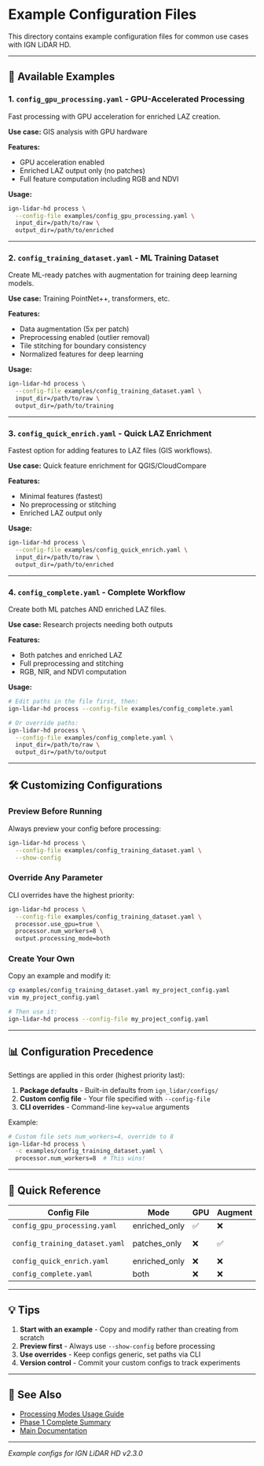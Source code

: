 # Example Configuration Files

This directory contains example configuration files for common use cases with IGN LiDAR HD.

---

## 📝 Available Examples

### 1. `config_gpu_processing.yaml` - GPU-Accelerated Processing

Fast processing with GPU acceleration for enriched LAZ creation.

**Use case:** GIS analysis with GPU hardware

**Features:**

- GPU acceleration enabled
- Enriched LAZ output only (no patches)
- Full feature computation including RGB and NDVI

**Usage:**

```bash
ign-lidar-hd process \
  --config-file examples/config_gpu_processing.yaml \
  input_dir=/path/to/raw \
  output_dir=/path/to/enriched
```

---

### 2. `config_training_dataset.yaml` - ML Training Dataset

Create ML-ready patches with augmentation for training deep learning models.

**Use case:** Training PointNet++, transformers, etc.

**Features:**

- Data augmentation (5x per patch)
- Preprocessing enabled (outlier removal)
- Tile stitching for boundary consistency
- Normalized features for deep learning

**Usage:**

```bash
ign-lidar-hd process \
  --config-file examples/config_training_dataset.yaml \
  input_dir=/path/to/raw \
  output_dir=/path/to/training
```

---

### 3. `config_quick_enrich.yaml` - Quick LAZ Enrichment

Fastest option for adding features to LAZ files (GIS workflows).

**Use case:** Quick feature enrichment for QGIS/CloudCompare

**Features:**

- Minimal features (fastest)
- No preprocessing or stitching
- Enriched LAZ output only

**Usage:**

```bash
ign-lidar-hd process \
  --config-file examples/config_quick_enrich.yaml \
  input_dir=/path/to/raw \
  output_dir=/path/to/enriched
```

---

### 4. `config_complete.yaml` - Complete Workflow

Create both ML patches AND enriched LAZ files.

**Use case:** Research projects needing both outputs

**Features:**

- Both patches and enriched LAZ
- Full preprocessing and stitching
- RGB, NIR, and NDVI computation

**Usage:**

```bash
# Edit paths in the file first, then:
ign-lidar-hd process --config-file examples/config_complete.yaml

# Or override paths:
ign-lidar-hd process \
  --config-file examples/config_complete.yaml \
  input_dir=/path/to/raw \
  output_dir=/path/to/output
```

---

## 🛠️ Customizing Configurations

### Preview Before Running

Always preview your config before processing:

```bash
ign-lidar-hd process \
  --config-file examples/config_training_dataset.yaml \
  --show-config
```

### Override Any Parameter

CLI overrides have the highest priority:

```bash
ign-lidar-hd process \
  --config-file examples/config_training_dataset.yaml \
  processor.use_gpu=true \
  processor.num_workers=8 \
  output.processing_mode=both
```

### Create Your Own

Copy an example and modify it:

```bash
cp examples/config_training_dataset.yaml my_project_config.yaml
vim my_project_config.yaml

# Then use it:
ign-lidar-hd process --config-file my_project_config.yaml
```

---

## 📊 Configuration Precedence

Settings are applied in this order (highest priority last):

1. **Package defaults** - Built-in defaults from `ign_lidar/configs/`
2. **Custom config file** - Your file specified with `--config-file`
3. **CLI overrides** - Command-line `key=value` arguments

Example:

```bash
# Custom file sets num_workers=4, override to 8
ign-lidar-hd process \
  -c examples/config_training_dataset.yaml \
  processor.num_workers=8  # This wins!
```

---

## 🎯 Quick Reference

| Config File                    | Mode          | GPU | Augment | Best For    |
| ------------------------------ | ------------- | --- | ------- | ----------- |
| `config_gpu_processing.yaml`   | enriched_only | ✅  | ❌      | GIS + GPU   |
| `config_training_dataset.yaml` | patches_only  | ❌  | ✅      | ML training |
| `config_quick_enrich.yaml`     | enriched_only | ❌  | ❌      | Fast GIS    |
| `config_complete.yaml`         | both          | ❌  | ❌      | Everything  |

---

## 💡 Tips

1. **Start with an example** - Copy and modify rather than creating from scratch
2. **Preview first** - Always use `--show-config` before processing
3. **Use overrides** - Keep configs generic, set paths via CLI
4. **Version control** - Commit your custom configs to track experiments

---

## 🔗 See Also

- [Processing Modes Usage Guide](../PROCESSING_MODES_USAGE.md)
- [Phase 1 Complete Summary](../PHASE1_COMPLETE.md)
- [Main Documentation](../docs/)

---

_Example configs for IGN LiDAR HD v2.3.0_

